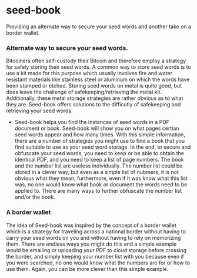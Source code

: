 # seed-book
Providing an alternate way to secure your seed words and another take on a border wallet.

### Alternate way to secure your seed words.

Bitcoiners often self-custody their Bitcoin and therefore employ a strategy for safely storing their seed words. A common way to store seed words is to use a kit made for this purpose which usually involves fire and water resistant materials like stainless steel or aluminum on which the words have been stamped or etched. Storing seed words on metal is quite good, but does leave the challenge of safekeeping/retrieving the metal kit. Additionally, these metal storage strategies are rather obvious as to what they are.
Seed-book offers solutions to the difficutly of safekeeping and retrieving your seed words.

* Seed-book helps you find the instances of seed words in a PDF document or book. Seed-book will show you on what pages certian seed words appear and how many times. With this simple information, there are a number of strategies you might use to find a book that you find suitable to use as your seed word storage. In the end, to secure and obfuscate your seed words, you need to keep or be able to obtain the identical PDF, and you need to keep a list of page numbers. The book and the number list are useless individually. The number list could be stored in a clever way, but even as a simple list of nubmers, it is not obvious what they mean, furthermore, even if it was know what this list was, no one would know what book or document the words need to be applied to. There are many ways to further obfuscate the number list and/or the book.

### A border wallet

The idea of Seed-book was inspired by the concept of a border wallet which is a strategy for traveling across a national border without having to carry your seed words on you and without having to rely on memorizing them. There are endless ways you might do this and a simple example would be emailing or uploading your PDF to cloud storage before crossing the border, and simply keeping your number list with you because even if you were searched, no one would know what the numbers are for or how to use them. Again, you can be more clever than this simple example.

